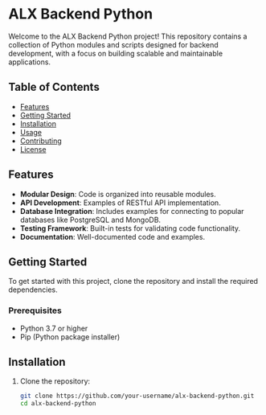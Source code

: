 # ALX Backend Python

Welcome to the ALX Backend Python project! This repository contains a collection of Python modules and scripts designed for backend development, with a focus on building scalable and maintainable applications.

## Table of Contents

- [Features](#features)
- [Getting Started](#getting-started)
- [Installation](#installation)
- [Usage](#usage)
- [Contributing](#contributing)
- [License](#license)

## Features

- **Modular Design**: Code is organized into reusable modules.
- **API Development**: Examples of RESTful API implementation.
- **Database Integration**: Includes examples for connecting to popular databases like PostgreSQL and MongoDB.
- **Testing Framework**: Built-in tests for validating code functionality.
- **Documentation**: Well-documented code and examples.

## Getting Started

To get started with this project, clone the repository and install the required dependencies.

### Prerequisites

- Python 3.7 or higher
- Pip (Python package installer)

## Installation

1. Clone the repository:

   ```bash
   git clone https://github.com/your-username/alx-backend-python.git
   cd alx-backend-python

